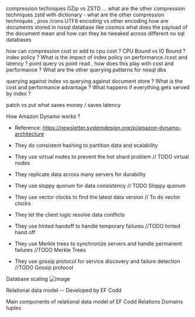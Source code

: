 compression techniques GZip vs ZSTD ... what are the other compression techniques
zstd with dictionary - what are the other compression techniques , pros /cons
UTF8  encoding vs other encoding
how are documents stored in nosql database like cosmos 
what does the payload of the document mean and how can they be tweaked across different no sql databases 

how can compression cost or add to cpu cost ?
CPU Bound vs IO Bound ?
index policy ? What is the impact of index policy on performance /cost and latency ?
point query vs point read  , how does this play with cost and performance ? What are the other querying patterns for nosql dbs 

querying against index vs querying against document store ? What is the cost and performance advantage ? What happens if everything gets served by index ?

patch vs put what saves money / saves latency


How Amazon Dynamo works ?

- Reference: https://newsletter.systemdesign.one/p/amazon-dynamo-architecture

- They do consistent hashing to partition data and scalability

- They use virtual nodes to prevent the hot shard problem  // TODO virtual nodes

- They replicate data across many servers for durability

- They use sloppy quorum for data consistency  // TODO Sloppy quorum 

- They use vector clocks to find the latest data version // To do vector clocks 

- They let the client logic resolve data conflicts

- They use hinted handoff to handle temporary failures //TODO hinted hand off

- They use Merkle trees to synchronize servers and handle permanent failures //TODO Merkle Trees

- They use gossip protocol for service discovery and failure detection //TODO Gossip protocol


Database scaling
![image](https://github.com/learningdebunked/Database/assets/7702406/26efc15d-5d57-45c9-9679-bedcfe6cb926)


Relational data model -- Developed by EF Codd

Main components of relational data model of EF Codd
      Relations
      Domains 
      tuples
